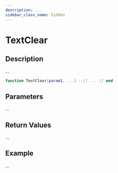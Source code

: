 ```yaml
---
description: ...
sidebar_class_name: hidden
---
```


# TextClear

## Description

...

```lua
function TextClear(param1, ...) --[[ ... ]] end
```

## Parameters

...

## Return Values

...

## Example

...

